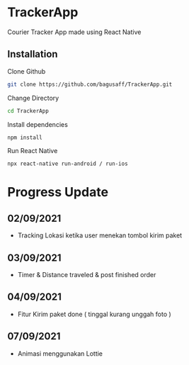 # TrackerApp

Courier Tracker App made using React Native

## Installation

Clone Github

```bash
git clone https://github.com/bagusaff/TrackerApp.git
```

Change Directory

```bash
cd TrackerApp
```

Install dependencies

```bash
npm install
```

Run React Native

```bash
npx react-native run-android / run-ios
```

# Progress Update

## 02/09/2021

- Tracking Lokasi ketika user menekan tombol kirim paket

## 03/09/2021

- Timer & Distance traveled & post finished order

## 04/09/2021

- Fitur Kirim paket done ( tinggal kurang unggah foto )

## 07/09/2021

- Animasi menggunakan Lottie
